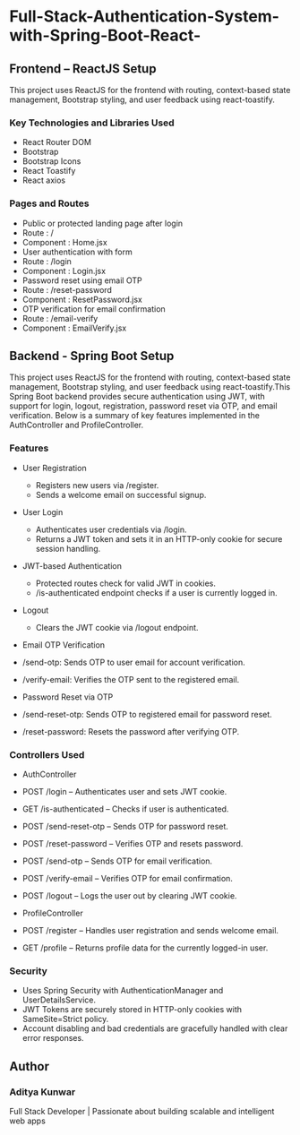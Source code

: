 # Full-Stack-Authentication-System-with-Spring-Boot-React-

## Frontend – ReactJS Setup

This project uses ReactJS for the frontend with routing, context-based state management, Bootstrap styling, and user feedback using react-toastify.

### Key Technologies and Libraries Used
 - React Router DOM	
 - Bootstrap	
 - Bootstrap Icons	
 - React Toastify	
 - React axios

### Pages and Routes
 - Public or protected landing page after login
  - Route : /
  - Component : Home.jsx
 - User authentication with form
  - Route : /login
  - Component : Login.jsx	
 - Password reset using email OTP
  - Route : /reset-password
  - Component : ResetPassword.jsx	
 - OTP verification for email confirmation 
  - Route : /email-verify
  - Component : EmailVerify.jsx

						
## Backend - Spring Boot Setup

This project uses ReactJS for the frontend with routing, context-based state management, Bootstrap styling, and user feedback using react-toastify.This Spring Boot backend provides secure authentication using JWT, with support for login, logout, registration, password reset via OTP, and email verification. Below is a summary of key features implemented in the AuthController and ProfileController.

### Features
 - User Registration
   - Registers new users via /register.
   - Sends a welcome email on successful signup.

 - User Login
   - Authenticates user credentials via /login.
   - Returns a JWT token and sets it in an HTTP-only cookie for secure session handling.

 - JWT-based Authentication
   - Protected routes check for valid JWT in cookies.
   - /is-authenticated endpoint checks if a user is currently logged in.

 - Logout
   - Clears the JWT cookie via /logout endpoint.

 - Email OTP Verification
  - /send-otp: Sends OTP to user email for account verification.
  - /verify-email: Verifies the OTP sent to the registered email.

 - Password Reset via OTP
  - /send-reset-otp: Sends OTP to registered email for password reset.
  - /reset-password: Resets the password after verifying OTP.

### Controllers Used
 - AuthController
  - POST /login – Authenticates user and sets JWT cookie.
  - GET /is-authenticated – Checks if user is authenticated.
  - POST /send-reset-otp – Sends OTP for password reset.
  - POST /reset-password – Verifies OTP and resets password.
  - POST /send-otp – Sends OTP for email verification.
  - POST /verify-email – Verifies OTP for email confirmation.
  - POST /logout – Logs the user out by clearing JWT cookie.

 - ProfileController
  - POST /register – Handles user registration and sends welcome email.
  - GET /profile – Returns profile data for the currently logged-in user.

### Security
 - Uses Spring Security with AuthenticationManager and UserDetailsService.
 - JWT Tokens are securely stored in HTTP-only cookies with SameSite=Strict policy.
 - Account disabling and bad credentials are gracefully handled with clear error responses.

 
## Author
### Aditya Kunwar
Full Stack Developer | Passionate about building scalable and intelligent web apps
